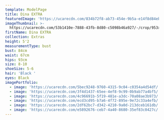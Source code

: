 ```yaml
---
template: ModelPage
title: Dina EXTRA
featuredImage: 'https://ucarecdn.com/834b72f8-ab73-454e-9b5a-e14f8d84ebc8/'
imageThumbnail: >-
  https://ucarecdn.com/53b1410e-7888-43fb-8d80-c5098b46a927/-/crop/953x1207/32,145/-/preview/
firstName: Dina EXTRA
collection: Extras
height: 5'2
measurementType: bust
bust: 84cm
waist: 67cm
hips: 93cm
size: 8-10
shoeSize: 5-6
hair: 'Black '
eyes: Black
imagePortfolio:
  - image: 'https://ucarecdn.com/5bec9248-9760-4315-9c04-c0354a4d54df/'
  - image: 'https://ucarecdn.com/3f4d1437-65ee-4ef8-9c99-0b9ab77a4bf5/'
  - image: 'https://ucarecdn.com/4c96691b-5f19-481e-a3dc-70a08ae3b973/'
  - image: 'https://ucarecdn.com/ecd3cd95-b7a6-4f72-895e-9e72c33a4efb/'
  - image: 'https://ucarecdn.com/2df62bc7-d342-4210-9a0d-213dceb161db/'
  - image: 'https://ucarecdn.com/e5892676-ceb7-4a40-8680-35ef83c0427c/'
---
```


